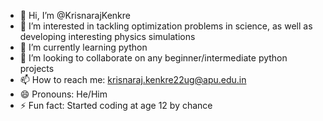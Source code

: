 - 👋 Hi, I’m @KrisnarajKenkre
- 👀 I’m interested in tackling optimization problems in science, as well as developing interesting physics simulations
- 🌱 I’m currently learning python
- 💞️ I’m looking to collaborate on any beginner/intermediate python projects
- 📫 How to reach me: krisnaraj.kenkre22ug@apu.edu.in
- 😄 Pronouns: He/Him
- ⚡ Fun fact: Started coding at age 12 by chance

<!---
KrisnarajKenkre/KrisnarajKenkre is a ✨ special ✨ repository because its `README.md` (this file) appears on your GitHub profile.
You can click the Preview link to take a look at your changes.
--->
